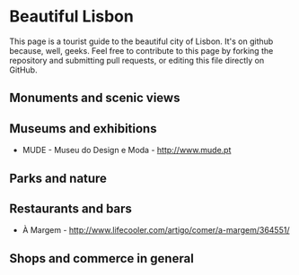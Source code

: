 # Beautiful Lisbon

This page is a tourist guide to the beautiful city of Lisbon. It's on github because, well, geeks. Feel free to contribute to this page by forking the repository and submitting pull requests, or editing this file
 directly on GitHub.
 
## Monuments and scenic views
## Museums and exhibitions

* MUDE - Museu do Design e Moda - http://www.mude.pt

## Parks and nature
## Restaurants and bars

* À Margem - http://www.lifecooler.com/artigo/comer/a-margem/364551/

## Shops and commerce in general
